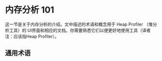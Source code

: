# 内存分析 101

这一节是关于内存分析的介绍。文中描述的术语和概念用于 Heap Profiler （堆分析工具）的 UI界面和相应的文档。你需要熟悉它们以便更好地使用工具（译者注：应该指Heap Profiler）。

## 通用术语

